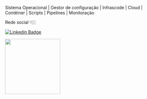 Sistema Operacional | Gestor de configuração | Infrascode | Cloud | Contêiner | Scripts | Pipelines | Monitoração 
<p>
Rede social 👇🏼

[![Linkedin Badge](https://img.shields.io/badge/-LinkedIn-blue?style=flat-square&logo=Linkedin&logoColor=white&link=https://www.linkedin.com/in/robson-ferreira-154121163/)](https://www.linkedin.com/in/robson-ferreira-154121163/) 

<img height="180em" src="https://github-readme-stats.vercel.app/api?username=robson-devops&show_icons=true&hide_border=true&&count_private=true&include_all_commits=true" />
